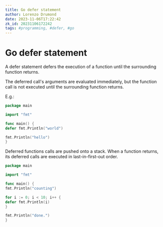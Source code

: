 ```yaml
---
title: Go defer statement
author: Lorenzo Drumond
date: 2023-11-06T17:22:42
zk_id: 20231106172242
tags: #programming, #defer, #go
---
```



# Go defer statement
A defer statement defers the execution of a function
until the surrounding function returns.

The deferred call's arguments are evaluated immediately,
but the function call is not executed until the surrounding function returns.

E.g.:
```go
package main

import "fmt"

func main() {
defer fmt.Println("world")

fmt.Println("hello")
}
```

Deferred functions calls are pushed onto a stack.
When a function returns, its deferred calls are executed in last-in-first-out order.

```go
package main

import "fmt"

func main() {
fmt.Println("counting")

for i := 0; i < 10; i++ {
defer fmt.Println(i)
}

fmt.Println("done.")
}
```
